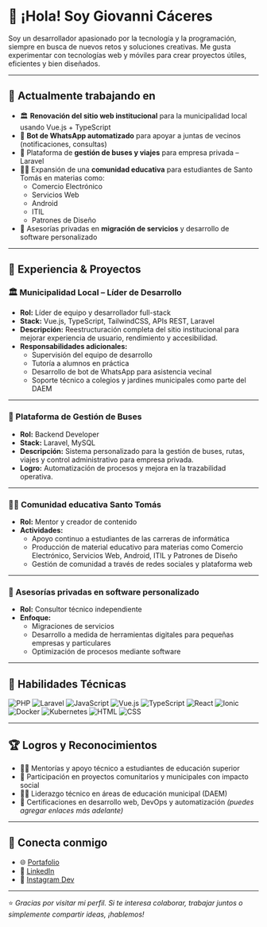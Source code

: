 # 👋 ¡Hola! Soy Giovanni Cáceres

Soy un desarrollador apasionado por la tecnología y la programación, siempre en busca de nuevos retos y soluciones creativas. Me gusta experimentar con tecnologías web y móviles para crear proyectos útiles, eficientes y bien diseñados.

---

## 🚀 Actualmente trabajando en

- 🏛️ **Renovación del sitio web institucional** para la municipalidad local usando Vue.js + TypeScript  
- 🤖 **Bot de WhatsApp automatizado** para apoyar a juntas de vecinos (notificaciones, consultas)  
- 🚌 Plataforma de **gestión de buses y viajes** para empresa privada – Laravel  
- 👨‍🏫 Expansión de una **comunidad educativa** para estudiantes de Santo Tomás en materias como:  
  - Comercio Electrónico  
  - Servicios Web  
  - Android  
  - ITIL  
  - Patrones de Diseño  
- 🧩 Asesorías privadas en **migración de servicios** y desarrollo de software personalizado  

---

## 💼 Experiencia & Proyectos

### 🏛️ Municipalidad Local – Líder de Desarrollo
- **Rol:** Líder de equipo y desarrollador full-stack
- **Stack:** Vue.js, TypeScript, TailwindCSS, APIs REST, Laravel
- **Descripción:** Reestructuración completa del sitio institucional para mejorar experiencia de usuario, rendimiento y accesibilidad.
- **Responsabilidades adicionales:**  
  - Supervisión del equipo de desarrollo  
  - Tutoría a alumnos en práctica  
  - Desarrollo de bot de WhatsApp para asistencia vecinal  
  - Soporte técnico a colegios y jardines municipales como parte del DAEM  

---

### 🚌 Plataforma de Gestión de Buses
- **Rol:** Backend Developer
- **Stack:** Laravel, MySQL
- **Descripción:** Sistema personalizado para la gestión de buses, rutas, viajes y control administrativo para empresa privada.
- **Logro:** Automatización de procesos y mejora en la trazabilidad operativa.

---

### 👨‍🏫 Comunidad educativa Santo Tomás
- **Rol:** Mentor y creador de contenido
- **Actividades:**  
  - Apoyo continuo a estudiantes de las carreras de informática  
  - Producción de material educativo para materias como Comercio Electrónico, Servicios Web, Android, ITIL y Patrones de Diseño  
  - Gestión de comunidad a través de redes sociales y plataforma web

---

### 🧩 Asesorías privadas en software personalizado
- **Rol:** Consultor técnico independiente
- **Enfoque:**  
  - Migraciones de servicios  
  - Desarrollo a medida de herramientas digitales para pequeñas empresas y particulares  
  - Optimización de procesos mediante software

---

## 🧠 Habilidades Técnicas

![PHP](https://img.shields.io/badge/PHP-777BB4?style=for-the-badge&logo=php&logoColor=white)
![Laravel](https://img.shields.io/badge/Laravel-F55247?style=for-the-badge&logo=laravel&logoColor=white)
![JavaScript](https://img.shields.io/badge/JavaScript-F7DF1E?style=for-the-badge&logo=javascript&logoColor=black)
![Vue.js](https://img.shields.io/badge/Vue.js-42b883?style=for-the-badge&logo=vue.js&logoColor=white)
![TypeScript](https://img.shields.io/badge/TypeScript-007ACC?style=for-the-badge&logo=typescript&logoColor=white)
![React](https://img.shields.io/badge/React-20232A?style=for-the-badge&logo=react&logoColor=61DAFB)
![Ionic](https://img.shields.io/badge/Ionic-3880FF?style=for-the-badge&logo=ionic&logoColor=white)
![Docker](https://img.shields.io/badge/Docker-2496ED?style=for-the-badge&logo=docker&logoColor=white)
![Kubernetes](https://img.shields.io/badge/Kubernetes-326CE5?style=for-the-badge&logo=kubernetes&logoColor=white)
![HTML](https://img.shields.io/badge/HTML-E34F26?style=for-the-badge&logo=html5&logoColor=white)
![CSS](https://img.shields.io/badge/CSS-1572B6?style=for-the-badge&logo=css3&logoColor=white)

---

## 🏆 Logros y Reconocimientos

- 👨‍🏫 Mentorías y apoyo técnico a estudiantes de educación superior
- 🧩 Participación en proyectos comunitarios y municipales con impacto social
- 🧑‍💼 Liderazgo técnico en áreas de educación municipal (DAEM)
- 📜 Certificaciones en desarrollo web, DevOps y automatización *(puedes agregar enlaces más adelante)*

---


## 🔗 Conecta conmigo

- 🌐 [Portafolio](https://lonkodev.cl)
- 💼 [LinkedIn](https://www.linkedin.com/in/giovannidev/)
- 📸 [Instagram Dev](https://www.instagram.com/lonkodev/)

---

⭐ *Gracias por visitar mi perfil. Si te interesa colaborar, trabajar juntos o simplemente compartir ideas, ¡hablemos!*
